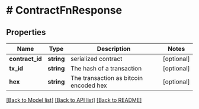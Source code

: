 # # ContractFnResponse

## Properties

Name | Type | Description | Notes
------------ | ------------- | ------------- | -------------
**contract_id** | **string** | serialized contract | [optional] 
**tx_id** | **string** | The hash of a transaction | [optional] 
**hex** | **string** | The transaction as bitcoin encoded hex | [optional] 

[[Back to Model list]](../../README.md#documentation-for-models) [[Back to API list]](../../README.md#documentation-for-api-endpoints) [[Back to README]](../../README.md)


